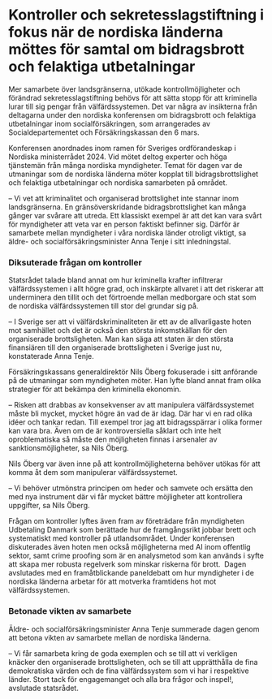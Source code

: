 # Kontroller och sekretesslagstiftning i fokus när de nordiska länderna möttes för samtal om bidragsbrott och felaktiga utbetalningar

Mer samarbete över landsgränserna, utökade kontrollmöjligheter och förändrad sekretesslagstiftning behövs för att sätta stopp för att kriminella lurar till sig pengar från välfärdssystemen. Det var några av insikterna från deltagarna under den nordiska konferensen om bidragsbrott och felaktiga utbetalningar inom socialförsäkringen, som arrangerades av Socialdepartementet och Försäkringskassan den 6 mars.


Konferensen anordnades inom ramen för Sveriges ordförandeskap i Nordiska ministerrådet 2024\. Vid mötet deltog experter och höga tjänstemän från många nordiska myndigheter. Temat för dagen var de utmaningar som de nordiska länderna möter kopplat till bidragsbrottslighet och felaktiga utbetalningar och nordiska samarbeten på området.

– Vi vet att kriminalitet och organiserad brottslighet inte stannar inom landsgränserna. En gränsöverskridande bidragsbrottslighet kan många gånger var svårare att utreda. Ett klassiskt exempel är att det kan vara svårt för myndigheter att veta var en person faktiskt befinner sig. Därför är samarbete mellan myndigheter i våra nordiska länder otroligt viktigt, sa äldre\- och socialförsäkringsminister Anna Tenje i sitt inledningstal.

### Diksuterade frågan om kontroller

Statsrådet talade bland annat om hur kriminella krafter infiltrerar välfärdssystemen i allt högre grad, och inskärpte allvaret i att det riskerar att underminera den tillit och det förtroende mellan medborgare och stat som de nordiska välfärdssystemen till stor del grundar sig på.

– I Sverige ser att vi välfärdskriminaliteten är ett av de allvarligaste hoten mot samhället och det är också den största inkomstkällan för den organiserade brottsligheten. Man kan säga att staten är den största finansiären till den organiserade brottsligheten i Sverige just nu, konstaterade Anna Tenje.

Försäkringskassans generaldirektör Nils Öberg fokuserade i sitt anförande på de utmaningar som myndigheten möter. Han lyfte bland annat fram olika strategier för att bekämpa den kriminella ekonomin.

– Risken att drabbas av konsekvenser av att manipulera välfärdssystemet måste bli mycket, mycket högre än vad de är idag. Där har vi en rad olika idéer och tankar redan. Till exempel tror jag att bidragsspärrar i olika former kan vara bra. Även om de är kontroversiella såklart och inte helt oproblematiska så måste den möjligheten finnas i arsenaler av sanktionsmöjligheter, sa Nils Öberg.

Nils Öberg var även inne på att kontrollmöjligheterna behöver utökas för att komma åt dem som manipulerar välfärdssystemet.

– Vi behöver utmönstra principen om heder och samvete och ersätta den med nya instrument där vi får mycket bättre möjligheter att kontrollera uppgifter, sa Nils Öberg.

Frågan om kontroller lyftes även fram av företrädare från myndigheten Udbetaling Danmark som berättade hur de framgångsrikt jobbar brett och systematiskt med kontroller på utlandsområdet. Under konferensen diskuterades även hoten men också möjligheterna med AI inom offentlig sektor, samt crime proofing som är en analysmetod som kan används i syfte att skapa mer robusta regelverk som minskar riskerna för brott.  Dagen avslutades med en framåtblickande paneldebatt om hur myndigheter i de nordiska länderna arbetar för att motverka framtidens hot mot välfärdssystemen.

### Betonade vikten av samarbete

Äldre\- och socialförsäkringsminister Anna Tenje summerade dagen genom att betona vikten av samarbete mellan de nordiska länderna.

– Vi får samarbeta kring de goda exemplen och se till att vi verkligen knäcker den organiserade brottsligheten, och se till att upprätthålla de fina demokratiska värden och de fina välfärdssystem som vi har i respektive länder. Stort tack för engagemanget och alla bra frågor och inspel!, avslutade statsrådet.
